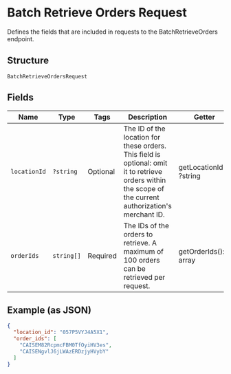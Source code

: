 
# Batch Retrieve Orders Request

Defines the fields that are included in requests to the
BatchRetrieveOrders endpoint.

## Structure

`BatchRetrieveOrdersRequest`

## Fields

| Name | Type | Tags | Description | Getter | Setter |
|  --- | --- | --- | --- | --- | --- |
| `locationId` | `?string` | Optional | The ID of the location for these orders. This field is optional: omit it to retrieve<br>orders within the scope of the current authorization's merchant ID. | getLocationId(): ?string | setLocationId(?string locationId): void |
| `orderIds` | `string[]` | Required | The IDs of the orders to retrieve. A maximum of 100 orders can be retrieved per request. | getOrderIds(): array | setOrderIds(array orderIds): void |

## Example (as JSON)

```json
{
  "location_id": "057P5VYJ4A5X1",
  "order_ids": [
    "CAISEM82RcpmcFBM0TfOyiHV3es",
    "CAISENgvlJ6jLWAzERDzjyHVybY"
  ]
}
```

